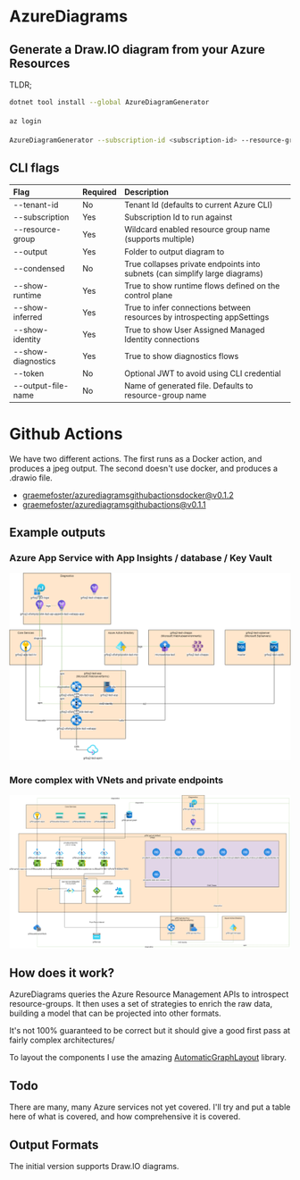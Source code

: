# AzureDiagrams

## Generate a Draw.IO diagram from your Azure Resources

TLDR;

```bash
dotnet tool install --global AzureDiagramGenerator

az login

AzureDiagramGenerator --subscription-id <subscription-id> --resource-group <resource-group> --resource-group <resource-group> --showRuntime --output c:/temp/
```

## CLI flags

| Flag                | Required  | Description                                                                  |
|:--------------------|:----------|:-----------------------------------------------------------------------------|
| --tenant-id         | No        | Tenant Id (defaults to current Azure CLI)                                    |
| --subscription      | Yes       | Subscription Id to run against                                               |
| --resource-group    | Yes       | Wildcard enabled resource group name (supports multiple)                     |
| --output            | Yes       | Folder to output diagram to                                                  |
| --condensed         | No        | True collapses private endpoints into subnets (can simplify large diagrams)  |
| --show-runtime      | Yes       | True to show runtime flows defined on the control plane                      |
| --show-inferred     | Yes       | True to infer connections between resources by introspecting appSettings     |
| --show-identity     | Yes       | True to show User Assigned Managed Identity connections                      |
| --show-diagnostics  | Yes       | True to show diagnostics flows                                               |
| --token             | No        | Optional JWT to avoid using CLI credential                                   |
| --output-file-name  | No        | Name of generated file. Defaults to resource-group name                      |


# Github Actions

We have two different actions. The first runs as a Docker action, and produces a jpeg output. The second doesn't use docker, and produces a .drawio file.

 - [graemefoster/azurediagramsgithubactionsdocker@v0.1.2](https://github.com/graemefoster/AzureDiagramsGithubActionsDocker)
 - [graemefoster/azurediagramsgithubactions@v0.1.1](https://github.com/graemefoster/AzureDiagramsGithubActions)



## Example outputs
### Azure App Service with App Insights / database / Key Vault
![AzureSimple](./assets/grfsq2-platform-test-rg.drawio.png)

### More complex with VNets and private endpoints
![AzureSimple](./assets/more-complex.drawio.png)

## How does it work?
AzureDiagrams queries the Azure Resource Management APIs to introspect resource-groups. It then uses a set of strategies to enrich the raw data, building a model that can be projected into other formats.

It's not 100% guaranteed to be correct but it should give a good first pass at fairly complex architectures/

To layout the components I use the amazing [AutomaticGraphLayout](https://github.com/microsoft/automatic-graph-layout) library.

## Todo
There are many, many Azure services not yet covered. I'll try and put a table here of what is covered, and how comprehensive it is covered.

## Output Formats
The initial version supports Draw.IO diagrams. 


